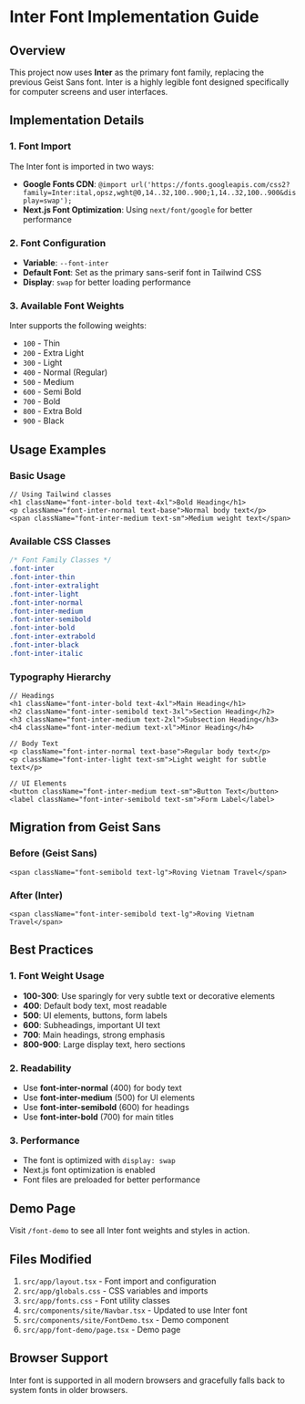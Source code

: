 # Inter Font Implementation Guide

## Overview
This project now uses **Inter** as the primary font family, replacing the previous Geist Sans font. Inter is a highly legible font designed specifically for computer screens and user interfaces.

## Implementation Details

### 1. Font Import
The Inter font is imported in two ways:
- **Google Fonts CDN**: `@import url('https://fonts.googleapis.com/css2?family=Inter:ital,opsz,wght@0,14..32,100..900;1,14..32,100..900&display=swap');`
- **Next.js Font Optimization**: Using `next/font/google` for better performance

### 2. Font Configuration
- **Variable**: `--font-inter`
- **Default Font**: Set as the primary sans-serif font in Tailwind CSS
- **Display**: `swap` for better loading performance

### 3. Available Font Weights
Inter supports the following weights:
- `100` - Thin
- `200` - Extra Light
- `300` - Light
- `400` - Normal (Regular)
- `500` - Medium
- `600` - Semi Bold
- `700` - Bold
- `800` - Extra Bold
- `900` - Black

## Usage Examples

### Basic Usage
```tsx
// Using Tailwind classes
<h1 className="font-inter-bold text-4xl">Bold Heading</h1>
<p className="font-inter-normal text-base">Normal body text</p>
<span className="font-inter-medium text-sm">Medium weight text</span>
```

### Available CSS Classes
```css
/* Font Family Classes */
.font-inter
.font-inter-thin
.font-inter-extralight
.font-inter-light
.font-inter-normal
.font-inter-medium
.font-inter-semibold
.font-inter-bold
.font-inter-extrabold
.font-inter-black
.font-inter-italic
```

### Typography Hierarchy
```tsx
// Headings
<h1 className="font-inter-bold text-4xl">Main Heading</h1>
<h2 className="font-inter-semibold text-3xl">Section Heading</h2>
<h3 className="font-inter-medium text-2xl">Subsection Heading</h3>
<h4 className="font-inter-medium text-xl">Minor Heading</h4>

// Body Text
<p className="font-inter-normal text-base">Regular body text</p>
<p className="font-inter-light text-sm">Light weight for subtle text</p>

// UI Elements
<button className="font-inter-medium text-sm">Button Text</button>
<label className="font-inter-semibold text-sm">Form Label</label>
```

## Migration from Geist Sans

### Before (Geist Sans)
```tsx
<span className="font-semibold text-lg">Roving Vietnam Travel</span>
```

### After (Inter)
```tsx
<span className="font-inter-semibold text-lg">Roving Vietnam Travel</span>
```

## Best Practices

### 1. Font Weight Usage
- **100-300**: Use sparingly for very subtle text or decorative elements
- **400**: Default body text, most readable
- **500**: UI elements, buttons, form labels
- **600**: Subheadings, important UI text
- **700**: Main headings, strong emphasis
- **800-900**: Large display text, hero sections

### 2. Readability
- Use **font-inter-normal** (400) for body text
- Use **font-inter-medium** (500) for UI elements
- Use **font-inter-semibold** (600) for headings
- Use **font-inter-bold** (700) for main titles

### 3. Performance
- The font is optimized with `display: swap`
- Next.js font optimization is enabled
- Font files are preloaded for better performance

## Demo Page
Visit `/font-demo` to see all Inter font weights and styles in action.

## Files Modified
1. `src/app/layout.tsx` - Font import and configuration
2. `src/app/globals.css` - CSS variables and imports
3. `src/app/fonts.css` - Font utility classes
4. `src/components/site/Navbar.tsx` - Updated to use Inter font
5. `src/components/site/FontDemo.tsx` - Demo component
6. `src/app/font-demo/page.tsx` - Demo page

## Browser Support
Inter font is supported in all modern browsers and gracefully falls back to system fonts in older browsers.
